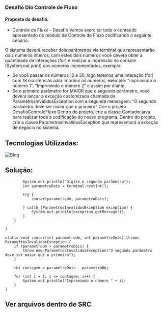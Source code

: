 ### Desafio Dio Controle de Fluxo

#### Proposta do desafio:
- Controle de Fluxo - Desafio
Vamos exercitar todo o conteúdo apresentado no módulo de Controle de Fluxo codificando o seguinte cenário.

O sistema deverá receber dois parâmetros via terminal que representarão dois números inteiros, com estes dois números você deverá obter a quantidade de interações (for) e realizar a impressão no console (System.out.print) dos números incrementados, exemplo:

- Se você passar os números 12 e 30, logo teremos uma interação (for) com 18 ocorrências para imprimir os números, exemplo: "Imprimindo o número 1", "Imprimindo o número 2" e assim por diante.
- Se o primeiro parâmetro for MAIOR que o segundo parâmetro, você deverá lançar a exceção customizada chamada de ParametrosInvalidosException com a segunda mensagem: "O segundo parâmetro deve ser maior que o primeiro"
Crie o projeto DesafioControleFluxo
Dentro do projeto, crie a classe Contador.java para realizar toda a codificação do nosso programa.
Dentro do projeto, crie a classe ParametrosInvalidosException que representará a exceção de negócio no sistema.

## Tecnologias Utilizadas:
![Blog](https://img.shields.io/badge/Java-ED8B00?style=for-the-badge&logo=openjdk&logoColor=white) 


## Solução:

            
            System.out.println("Digite o segundo parâmetro");
            int parametroDois = terminal.nextInt();
            
            try {
                contar(parametroUm, parametroDois);
            
            } catch (ParametrosInvalidosException exception) {
                System.out.println(exception.getMessage());
            }
        }
        
    }

    static void contar(int parametroUm, int parametroDois) throws ParametrosInvalidosException {
        if (parametroUm > parametroDois) {
            throw new ParametrosInvalidosException("O segundo parâmetro deve ser maior que o primeiro");
        }
        
        int contagem = parametroDois - parametroUm;

        for (int i = 1; i <= contagem; i++) {
            System.out.println("Imprimindo o número " + i);
        }
    }
## Ver arquivos dentro de SRC


